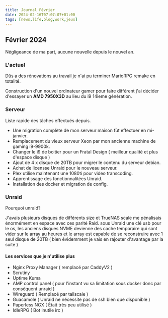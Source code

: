 ```yaml
---
title: Journal Février
date: 2024-02-16T07:07:07+01:00
tags: [news,life,blog,work,jeux]
---
```


## Février 2024
Négligeance de ma part, aucune nouvelle depuis le nouvel an.

### L'actuel

Dûs a des rénovations au travail je n'ai pu terminer MarioRPG remake en totalité.<p>
Construction d'un nouvel ordinateur gamer pour faire différent j'ai décider d'essayer un <b>AMD 7950X3D</b> au lieu du i9 14ieme génération.

### Serveur
Liste rapide des tâches effectués depuis.

* Une migration complète de mon serveur maison fût effectuer en mi-janvier.
* Remplacement du vieux serveur Xeon par mon ancienne machine de gaming i9-9900k.
* Changer le i9 de boitier pour un Fratal Design ( meilleur qualité et plus d'espace disque ) 
* Ajout de 4 x disque de 20TB pour migrer le contenu du serveur debian.
* Achat de licensse Unraid pour le nouveau serveur.
* Plex utilise maintenant une 1080ti pour video transcoding.
* Apprentissage des fonctionnalitées Unraid.
* Installation des docker et migration de config.

### Unraid
Pourquoi unraid?

J'avais plusieurs disques de différents size et TrueNAS scale me pénalisais énormément en espace avec ces parité Raid. sous Unraid une clé usb pour le os, les anciens disques NVME devienne des cache temporaire qui sont vider sur le array au heures et le array est capable de se reconstruire avec 1 seul disque de 20TB ( bien évidemment je vais en rajouter d'avantage par la suite ) </p>
 
#### Les services que je n'utilise plus
 * Nginx Proxy Manager ( remplacé par CaddyV2 )
 * Scrutiny
 * Uptime Kuma
 * AMP control panel ( pour l'instant vu sa limitation sous docker donc par conséquent unraid )
 * Wireguard ( Remplacé par tailscale )
 * Guacamole ( Unraid ne nécessite pas de ssh bien que disponible )
 * Paperless NGX ( Était très peu utilisé )
 * IdleRPG ( Bot inutile irc )

 